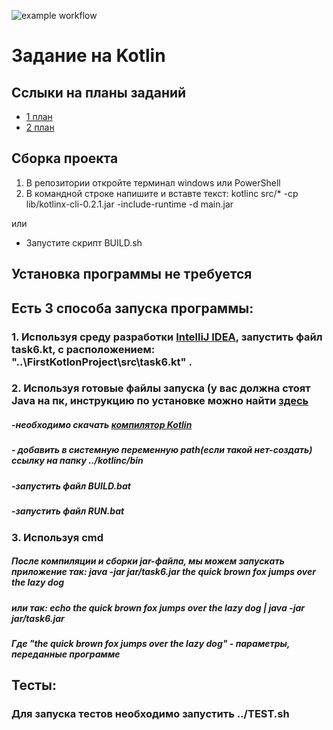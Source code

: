 ![example workflow](https://github.com/vladisemen/FirstKotlinProject/actions/workflows/main.yml/badge.svg)

# Задание на Kotlin 
##  Сслыки на планы заданий
- [1 план](https://github.com/vladisemen/FirstKotlinProject/blob/master/Roadmap1.md)
- [2 план](https://github.com/vladisemen/FirstKotlinProject/blob/master/Roadmap2.md)

## Cборка проекта 
1. В репозитории откройте терминал windows или PowerShell
2. В командной строке напишите и вставте текст: kotlinc src/* -cp lib/kotlinx-cli-0.2.1.jar -include-runtime -d main.jar

или

- Запустите скрипт BUILD.sh

##  Установка программы не требуется
##  Есть 3 способа запуска программы:
### 1. Используя среду разработки [IntelliJ IDEA](https://www.jetbrains.com/ru-ru/idea/ "IntelliJ IDEA's Homepage"), запустить файл task6.kt, с расположением: "..\FirstKotlonProject\src\task6.kt" . 
### 2. Используя готовые файлы запуска (у вас должна стоят Java на пк, инструкцию по установке можно найти [здесь](http://study-java.ru/uroki-java/urok-1-ustanovka-java/comment-page-3/ "java")
#####  -необходимо скачать  [компилятор Kotlin](https://github.com/JetBrains/kotlin/releases/tag/v1.4.10 "git kotlin")
#####  - добавить в системную переменную path(если такой нет-создать) ссылку на папку ../kotlinc/bin
#####  -запустить файл BUILD.bat
#####  -запустить файл RUN.bat
### 3. Используя cmd
##### После компиляции и сборки jar-файла, мы можем запускать приложение так: java -jar jar/task6.jar the quick brown fox jumps over the lazy dog
##### или так: echo the quick brown fox jumps over the lazy dog | java -jar jar/task6.jar
##### Где "the quick brown fox jumps over the lazy dog" - параметры, переданные программе 
##  Тесты:
### Для запуска тестов необходимо запустить ../TEST.sh



